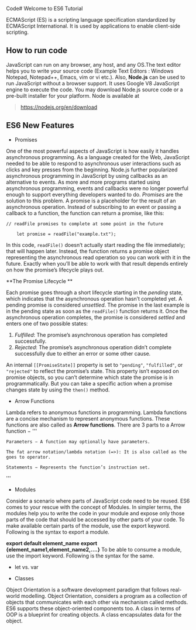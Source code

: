 Code# Welcome to ES6 Tutorial 

ECMAScript (ES) is a scripting language specification standardized by ECMAScript International. It is used by applications to enable client-side scripting.

## How to run code

JavaScript can run on any browser, any host, and any OS.The text editor helps you to write your source code (Example Text Editors : Windows Notepad, Notepad++, Emacs, vim or vi etc.). Also,  **Node.js** can be used to run JavaScript without a browser support. It uses Google V8 JavaScript engine to execute the code. You may download Node.js source code or a pre-built installer for your platform. Node is available at  
> https://nodejs.org/en/download 

## ES6 New Features

- Promises

One of the most powerful aspects of JavaScript is how easily it handles asynchronous programming. As a language created for the Web, JavaScript needed to be able to respond to asynchronous user interactions such as clicks and key presses from the beginning. Node.js further popularized asynchronous programming in JavaScript by using callbacks as an alternative to events. As more and more programs started using asynchronous programming, events and callbacks were no longer powerful enough to support everything developers wanted to do. _Promises_ are the solution to this problem.
A promise is a placeholder for the result of an asynchronous operation. Instead of subscribing to an event or passing a callback to a function, the function can return a promise, like this:

```
// readFile promises to complete at some point in the future

    let promise = readFile("example.txt");

```
In this code, `readFile()` doesn’t actually start reading the file immediately; that will happen later. Instead, the function returns a promise object representing the asynchronous read operation so you can work with it in the future. Exactly when you’ll be able to work with that result depends entirely on how the promise’s lifecycle plays out.

**The Promise Lifecycle **

Each promise goes through a short lifecycle starting in the  _pending_  state, which indicates that the asynchronous operation hasn’t completed yet. A pending promise is considered  _unsettled_. The promise in the last example is in the pending state as soon as the  `readFile()`  function returns it. Once the asynchronous operation completes, the promise is considered  _settled_  and enters one of two possible states:

1.  _Fulfilled_: The promise’s asynchronous operation has completed successfully.
2.  _Rejected_: The promise’s asynchronous operation didn’t complete successfully due to either an error or some other cause.

An internal  `[[PromiseState]]`  property is set to  `"pending"`,  `"fulfilled"`, or  `"rejected"`  to reflect the promise’s state. This property isn’t exposed on promise objects, so you can’t determine which state the promise is in programmatically. But you can take a specific action when a promise changes state by using the  `then()`  method.

- Arrow Functions

Lambda refers to anonymous functions in programming. Lambda functions are a concise mechanism to represent anonymous functions. These functions are also called as **Arrow functions**.
There are 3 parts to a Arrow function −
'''

    Parameters − A function may optionally have parameters.

    The fat arrow notation/lambda notation (=>): It is also called as the goes to operator.

    Statements − Represents the function’s instruction set.

'''

- Modules

Consider a scenario where parts of JavaScript code need to be reused. ES6 comes to your rescue with the concept of Modules.
In simpler terms, the modules help you to write the code in your module and expose only those parts of the code that should be accessed by other parts of your code.
To make available certain parts of the module, use the export keyword. Following is the syntax to export a module.

**export default element_name**
**export {element_name1,element_name2,....}**
To be able to consume a module, use the import keyword. Following is the syntax for the same.

- let vs. var

- Classes

Object Orientation is a software development paradigm that follows real-world modelling. Object Orientation, considers a program as a collection of objects that communicates with each other via mechanism called methods. ES6 supports these object-oriented components too.
A class in terms of OOP is a blueprint for creating objects. A class encapsulates data for the object.








